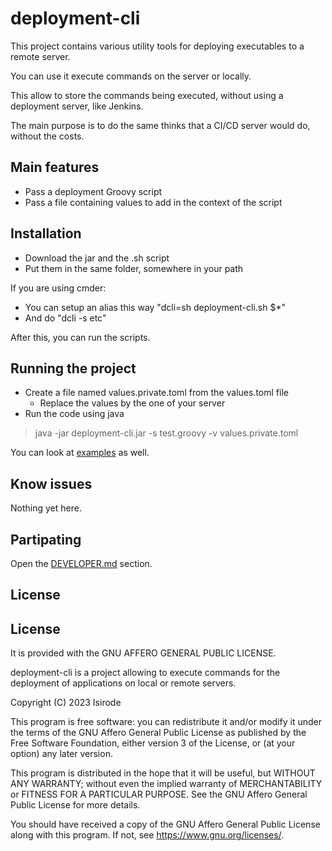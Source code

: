 # deployment-cli

This project contains various utility tools for deploying executables to a remote server.

You can use it execute commands on the server or locally.

This allow to store the commands being executed, without using a deployment server, like Jenkins.

The main purpose is to do the same thinks that a CI/CD server would do, without the costs.

## Main features

- Pass a deployment Groovy script
- Pass a file containing values to add in the context of the script

## Installation

- Download the jar and the .sh script
- Put them in the same folder, somewhere in your path

If you are using cmder:
- You can setup an alias this way "dcli=sh deployment-cli.sh $*"
- And do "dcli -s etc"

After this, you can run the scripts.

## Running the project

- Create a file named values.private.toml from the values.toml file
  - Replace the values by the one of your server
- Run the code using java

> java -jar deployment-cli.jar -s test.groovy -v values.private.toml

You can look at [examples](examples/README.md) as well.

## Know issues

Nothing yet here.

## Partipating

Open the [DEVELOPER.md](./DEVELOPER.md) section.

## License

## License

It is provided with the GNU AFFERO GENERAL PUBLIC LICENSE.

deployment-cli is a project allowing to execute commands for the deployment of applications on local or remote servers.

Copyright (C) 2023  Isirode

This program is free software: you can redistribute it and/or modify
it under the terms of the GNU Affero General Public License as
published by the Free Software Foundation, either version 3 of the
License, or (at your option) any later version.

This program is distributed in the hope that it will be useful,
but WITHOUT ANY WARRANTY; without even the implied warranty of
MERCHANTABILITY or FITNESS FOR A PARTICULAR PURPOSE.  See the
GNU Affero General Public License for more details.

You should have received a copy of the GNU Affero General Public License
along with this program.  If not, see <https://www.gnu.org/licenses/>.
